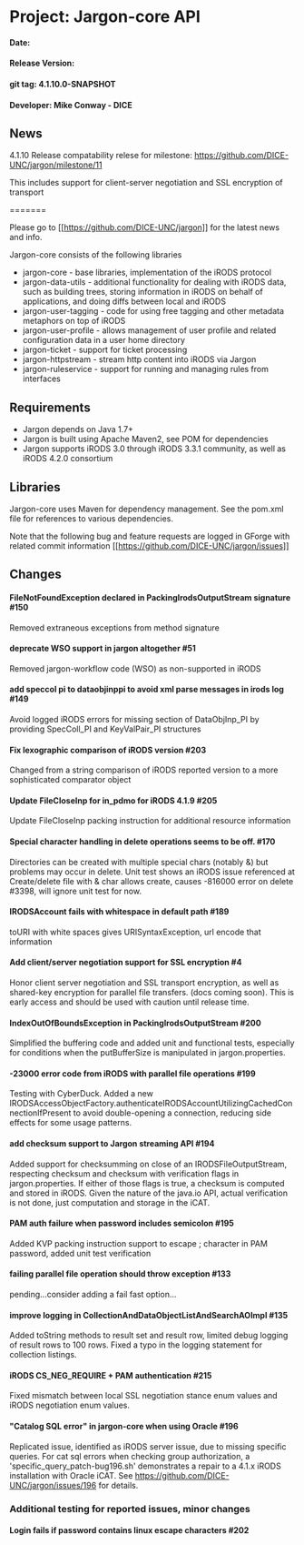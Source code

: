 
# Project: Jargon-core API
#### Date: 
#### Release Version:
#### git tag: 4.1.10.0-SNAPSHOT
#### Developer: Mike Conway - DICE

## News

4.1.10 Release compatability relese
for milestone: https://github.com/DICE-UNC/jargon/milestone/11

This includes support for client-server negotiation and SSL encryption of transport

=======

Please go to [[https://github.com/DICE-UNC/jargon]] for the latest news and info.

Jargon-core consists of the following libraries

* jargon-core - base libraries, implementation of the iRODS protocol
* jargon-data-utils - additional functionality for dealing with iRODS data, such as building trees, storing information in iRODS on behalf of applications, and doing diffs between local and iRODS
* jargon-user-tagging - code for using free tagging and other metadata metaphors on top of iRODS
* jargon-user-profile - allows management of user profile and related configuration data in a user home directory
* jargon-ticket - support for ticket processing
* jargon-httpstream - stream http content into iRODS via Jargon
* jargon-ruleservice - support for running and managing rules from interfaces

## Requirements

* Jargon depends on Java 1.7+
* Jargon is built using Apache Maven2, see POM for dependencies
* Jargon supports iRODS 3.0 through iRODS 3.3.1 community, as well as iRODS 4.2.0 consortium

## Libraries

Jargon-core uses Maven for dependency management.  See the pom.xml file for references to various dependencies.

Note that the following bug and feature requests are logged in GForge with related commit information [[https://github.com/DICE-UNC/jargon/issues]]

## Changes

#### FileNotFoundException declared in PackingIrodsOutputStream signature #150

Removed extraneous exceptions from method signature

#### deprecate WSO support in jargon altogether #51

Removed jargon-workflow code (WSO) as non-supported in iRODS

#### add speccol pi to dataobjinppi to avoid xml parse messages in irods log #149

Avoid logged iRODS errors for missing section of DataObjInp_PI by providing SpecColl_PI and KeyValPair_PI structures

#### Fix lexographic comparison of iRODS version #203

Changed from a string comparison of iRODS reported version to a more sophisticated comparator object 

#### Update FileCloseInp for in_pdmo for iRODS 4.1.9 #205

Update FileCloseInp packing instruction for additional resource information

#### Special character handling in delete operations seems to be off. #170

Directories can be created with multiple special chars (notably &) but problems may occur in delete. Unit test shows
an iRODS issue referenced at Create/delete file with & char allows create, causes -816000 error on delete #3398, will ignore unit test for now.

#### IRODSAccount fails with whitespace in default path #189

toURI with white spaces gives URISyntaxException, url encode that information

#### Add client/server negotiation support for SSL encryption #4

Honor client server negotiation and SSL transport encryption, as well as shared-key encryption for parallel file transfers.  (docs coming soon).  This is early access and should be used with caution until release time.

#### IndexOutOfBoundsException in PackingIrodsOutputStream #200

Simplified the buffering code and added unit and functional tests, especially for conditions when the putBufferSize is manipulated in jargon.properties.  

#### -23000 error code from iRODS with parallel file operations #199

Testing with CyberDuck.  Added a new IRODSAccessObjectFactory.authenticateIRODSAccountUtilizingCachedConnectionIfPresent to avoid double-opening a connection, reducing side effects
for some usage patterns.

#### add checksum support to Jargon streaming API #194

Added support for checksumming on close of an IRODSFileOutputStream, respecting checksum and checksum with verification flags in jargon.properties.  If either of those flags is true,
a checksum is computed and stored in iRODS.  Given the nature of the java.io API, actual verification is not done, just computation and storage in the iCAT.

#### PAM auth failure when password includes semicolon #195

Added KVP packing instruction support to escape ; character in PAM password, added unit test verification

#### failing parallel file operation should throw exception #133

pending...consider adding a fail fast option...

#### improve logging in CollectionAndDataObjectListAndSearchAOImpl #135

Added toString methods to result set and result row, limited debug logging of result rows to 100 rows.  Fixed a typo in the logging statement for collection listings.

#### iRODS CS_NEG_REQUIRE + PAM authentication #215

Fixed mismatch between local SSL negotiation stance enum values and iRODS negotiation enum values.

#### "Catalog SQL error" in jargon-core when using Oracle #196
Replicated issue, identified as iRODS server issue, due to missing specific queries.  For cat sql errors when checking group authorization, a 'specific_query_patch-bug196.sh' demonstrates a repair to a 4.1.x iRODS installation with Oracle iCAT.  See https://github.com/DICE-UNC/jargon/issues/196 for details.

### Additional testing for reported issues, minor changes

#### Login fails if password contains linux escape characters #202 







